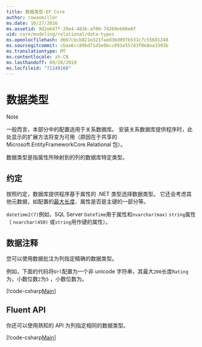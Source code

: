 ```yaml
---
title: 数据类型-EF Core
author: rowanmiller
ms.date: 10/27/2016
ms.assetid: 9d2e647f-29e4-483b-af00-74269eb06e8f
uid: core/modeling/relational/data-types
ms.openlocfilehash: d667cbcb821e321faed36d097b531c7c55b81248
ms.sourcegitcommit: cbaa6cc89bd71d5e0bcc891e55743f0e8ea3393b
ms.translationtype: MT
ms.contentlocale: zh-CN
ms.lasthandoff: 09/20/2019
ms.locfileid: "71149160"
---
```

# <a name="data-types"></a>数据类型

> [!NOTE]  
> 一般而言，本部分中的配置适用于关系数据库。 安装关系数据库提供程序时，此处显示的扩展方法将变为可用（原因在于共享的 Microsoft.EntityFrameworkCore.Relational 包）。

数据类型是指属性所映射到的列的数据库特定类型。

## <a name="conventions"></a>约定

按照约定，数据库提供程序基于属性的 .NET 类型选择数据类型。 它还会考虑其他元数据，如配置的[最大长度](../max-length.md)、属性是否是主键的一部分等。

`datetime2(7)`例如，SQL Server `DateTime`用于属性和`nvarchar(max)` `string`属性（ `nvarchar(450)` 或`string`用作键的属性）。

## <a name="data-annotations"></a>数据注释

您可以使用数据批注为列指定精确的数据类型。

例如，下面的代码将`Url`配置为一个非 unicode 字符串，其最大`200`长度`Rating`为，小数位数`2`为`5` ，小数位数为。

[!code-csharp[Main](../../../../samples/core/Modeling/DataAnnotations/Samples/Relational/DataType.cs?name=Entities&highlight=4,6)]

## <a name="fluent-api"></a>Fluent API

你还可以使用熟知的 API 为列指定相同的数据类型。

[!code-csharp[Main](../../../../samples/core/Modeling/FluentAPI/Samples/Relational/DataType.cs?name=Model&highlight=9-10)]
